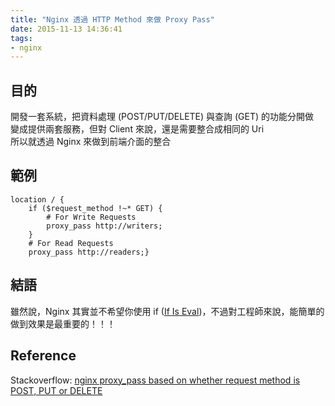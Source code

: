 ```yaml
---
title: "Nginx 透過 HTTP Method 來做 Proxy Pass"
date: 2015-11-13 14:36:41
tags:
- nginx
---
```


## 目的

開發一套系統，把資料處理 (POST/PUT/DELETE) 與查詢 (GET) 的功能分開做  
變成提供兩套服務，但對 Client 來說，還是需要整合成相同的 Uri  
所以就透過 Nginx 來做到前端介面的整合  

<!--more-->
## 範例

```
location / {
    if ($request_method !~* GET) {
        # For Write Requests
        proxy_pass http://writers;
    }
    # For Read Requests
    proxy_pass http://readers;}
```

## 結語

雖然說，Nginx 其實並不希望你使用 if ([If Is Eval](https://www.nginx.com/resources/wiki/start/topics/depth/ifisevil/))，不過對工程師來說，能簡單的做到效果是最重要的！！！     

## Reference

Stackoverflow: [nginx proxy_pass based on whether request method is POST, PUT or DELETE](http://stackoverflow.com/questions/8591600/nginx-proxy-pass-based-on-whether-request-method-is-post-put-or-delete)